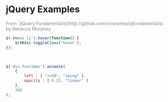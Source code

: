 
# jQuery Examples

<div class="fs50" style="color: #888; margin-bottom: 0.5em">From: [jQuery Fundamentals](http://github.com/rmurphey/jqfundamentals) by Rebecca Murphey</div>

``` javascript
$('#menu li').hover(function() {
    $(this).toggleClass('hover');
});
```

<br/>

``` javascript
$('div.funtimes').animate(
    {
        left : [ "+=50", "swing" ],
        opacity : [ 0.25, "linear" ]
    },
    300
);
```


